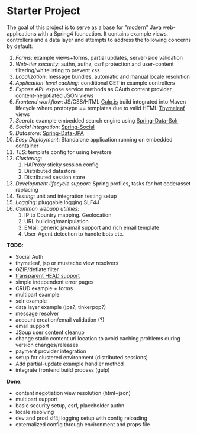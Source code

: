 # Starter Project
The goal of this project is to serve as a base for "modern" Java web-applications with a Spring4 founcation. It contains example views, controllers and a data layer and attempts to address the following concerns by default:


1. _Forms_: example views+forms, partial updates, server-side validation
1. _Web-tier security_: authn, authz, csrf protection and user-content filtering/whitelisting to prevent xss
1. _Localization_: message bundles, automatic and manual locale resolution
1. _Application-level caching_: conditional GET in example controllers
1. _Expose API_: expose service methods as OAuth content provider, content-negotiated JSON views
1. _Frontend workflow_: JS/CSS/HTML [Gulp.js](http://gulpjs.com/) build integrated into Maven lifecycle where prototype == templates due to valid HTML [Thymeleaf](http://www.thymeleaf.org/) views
1. _Search_: example embedded search engine using [Spring-Data-Solr](https://github.com/spring-projects/spring-data-solr)
1. _Social integration_: [Spring-Social](http://projects.spring.io/spring-social/)
1. _Datastore_: [Spring-Data-JPA](http://projects.spring.io/spring-data-jpa/)
1. _Easy Deployment_: Standalone application running on embedded container
1. _TLS_: template config for using keystore
1. _Clustering_:
    1. HAProxy sticky session config
    2. Distributed datastore
    3. Distributed session store
1. _Development lifecycle support_: Spring profiles, tasks for hot code/asset replacing
1. _Testing_: unit and integration testing setup
1. _Logging_: pluggable logging SLF4J
1. _Common webapp utilities_:
    1. IP to Country mapping. Geolocation
    1. URL building/manipulation
    1. EMail: generic javamail support and rich email template
    2. User-Agent detection to handle bots etc.

__TODO:__

* Social Auth
* thymeleaf, jsp or mustache view resolvers
* GZIP/deflate filter
* [transparent HEAD support](http://axelfontaine.com/blog/http-head.html)
* simple independent error pages
* CRUD example + forms
* multipart example
* solr example
* data layer example (jpa?, tinkerpop?)
* message resolver
* account creation/email validation (?)
* email support
* JSoup user content cleanup
* change static content url location to avoid caching problems during version changes/releases
* payment provider integration
* setup for clustered environment (distributed sessions)
* Add partial-update example handler method
* integrate frontend build process (gulp)

__Done__:

* content negotiation view resolution (html+json)
* multipart support
* basic security setup, csrf, placeholder authn
* locale resolving
* dev and prod slf4j logging setup with config reloading
* externalized config through environment and props file
  
